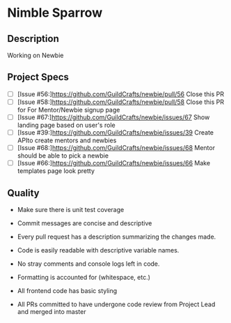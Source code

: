# Nimble Sparrow
## Description
Working on Newbie

## Project Specs
- [ ] [Issue #56:]https://github.com/GuildCrafts/newbie/pull/56 Close this PR
- [ ] [Issue #58:]https://github.com/GuildCrafts/newbie/pull/58 Close this PR for For Mentor/Newbie signup page
- [ ] [Issue #67:]https://github.com/GuildCrafts/newbie/issues/67 Show landing page based on user's role
- [ ] [Issue #39:]https://github.com/GuildCrafts/newbie/issues/39 Create APIto create mentors and newbies
- [ ] [Issue #68:]https://github.com/GuildCrafts/newbie/issues/68 Mentor should be able to pick a newbie
- [ ] [Issue #66:]https://github.com/GuildCrafts/newbie/issues/66  Make templates page look pretty

## Quality
* Make sure there is unit test coverage
* Commit messages are concise and descriptive
* Every pull request has a description summarizing the changes made.

* Code is easily readable with descriptive variable names.
* No stray comments and console logs left in code.
* Formatting is accounted for (whitespace, etc.)
* All frontend code has basic styling
* All PRs committed to have undergone code review from Project Lead and merged into master
